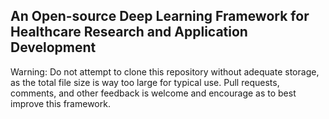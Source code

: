 ## An Open-source Deep Learning Framework for Healthcare Research and Application Development

Warning: Do not attempt to clone this repository without adequate storage, as the total file size is way too large for typical use. Pull requests, comments, and other feedback is welcome and encourage as to best improve this framework. 
